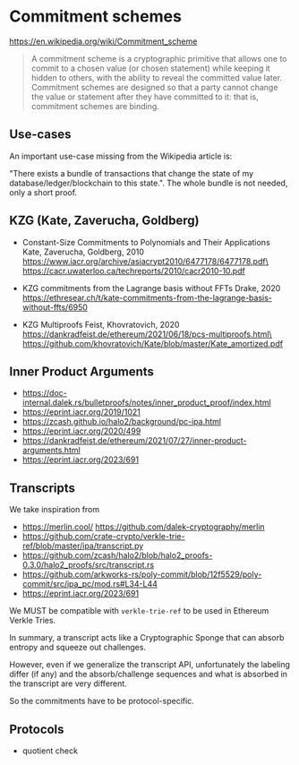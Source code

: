 # Commitment schemes

https://en.wikipedia.org/wiki/Commitment_scheme

> A commitment scheme is a cryptographic primitive that allows one to commit to a chosen value (or chosen statement) while keeping it hidden to others, with the ability to reveal the committed value later. Commitment schemes are designed so that a party cannot change the value or statement after they have committed to it: that is, commitment schemes are binding.

## Use-cases

An important use-case missing from the Wikipedia article is:

"There exists a bundle of transactions that change the state of my database/ledger/blockchain to this state.". The whole bundle is not needed, only a short proof.

## KZG (Kate, Zaverucha, Goldberg)

- Constant-Size Commitments to Polynomials and Their Applications\
  Kate, Zaverucha, Goldberg, 2010\
  https://www.iacr.org/archive/asiacrypt2010/6477178/6477178.pdf\
  https://cacr.uwaterloo.ca/techreports/2010/cacr2010-10.pdf

- KZG commitments from the Lagrange basis without FFTs
  Drake, 2020
  https://ethresear.ch/t/kate-commitments-from-the-lagrange-basis-without-ffts/6950

- KZG Multiproofs
  Feist, Khovratovich, 2020
  https://dankradfeist.de/ethereum/2021/06/18/pcs-multiproofs.html\
  https://github.com/khovratovich/Kate/blob/master/Kate_amortized.pdf

## Inner Product Arguments

- https://doc-internal.dalek.rs/bulletproofs/notes/inner_product_proof/index.html
- https://eprint.iacr.org/2019/1021
- https://zcash.github.io/halo2/background/pc-ipa.html
- https://eprint.iacr.org/2020/499
- https://dankradfeist.de/ethereum/2021/07/27/inner-product-arguments.html
- https://eprint.iacr.org/2023/691

## Transcripts

We take inspiration from

- https://merlin.cool/
  https://github.com/dalek-cryptography/merlin
- https://github.com/crate-crypto/verkle-trie-ref/blob/master/ipa/transcript.py
- https://github.com/zcash/halo2/blob/halo2_proofs-0.3.0/halo2_proofs/src/transcript.rs
- https://github.com/arkworks-rs/poly-commit/blob/12f5529/poly-commit/src/ipa_pc/mod.rs#L34-L44
- https://eprint.iacr.org/2023/691

We MUST be compatible with `verkle-trie-ref` to be used in Ethereum Verkle Tries.

In summary, a transcript acts like a Cryptographic Sponge that can absorb entropy and squeeze out challenges.

However, even if we generalize the transcript API,
unfortunately the labeling differ (if any) and the absorb/challenge sequences and what is absorbed in the transcript are very different.

So the commitments have to be protocol-specific.

## Protocols

- quotient check
